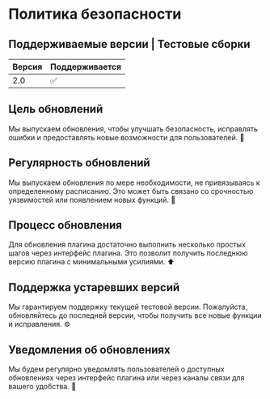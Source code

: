 # Политика безопасности

## Поддерживаемые версии | Тестовые сборки

| Версия | Поддерживается |
| ------- | ------------------ |
| 2.0 | :white_check_mark: |

## Цель обновлений

Мы выпускаем обновления, чтобы улучшать безопасность, исправлять ошибки и предоставлять новые возможности для пользователей. :lock_with_ink_pen:

## Регулярность обновлений

Мы выпускаем обновления по мере необходимости, не привязываясь к определенному расписанию. Это может быть связано со срочностью уязвимостей или появлением новых функций. :calendar:

## Процесс обновления

Для обновления плагина достаточно выполнить несколько простых шагов через интерфейс плагина. Это позволит получить последнюю версию плагина с минимальными усилиями. :arrow_up:

## Поддержка устаревших версий

Мы гарантируем поддержку текущей тестовой версии. Пожалуйста, обновляйтесь до последней версии, чтобы получить все новые функции и исправления. :gear:

## Уведомления об обновлениях

Мы будем регулярно уведомлять пользователей о доступных обновлениях через интерфейс плагина или через каналы связи для вашего удобства. :loudspeaker:
